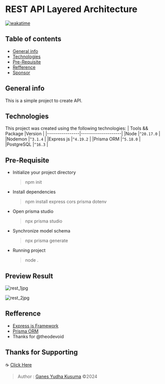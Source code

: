 # REST API Layered Architecture
[![wakatime](https://wakatime.com/badge/user/0a923d76-6b27-459d-9760-5d1bd59e376e/project/167e9886-e1c8-4fcf-ac07-2ed6caaa3db2.svg)](https://wakatime.com/@Zeglock_23/projects/hftfdvtlqi?start=2024-08-25&end=2024-08-31)

## Table of contents
* [General info](#general-info)
* [Technologies](#technologies)
* [Pre-Requisite](#pre-requisite)
* [Refference](#refference)
* [Sponsor](#thanks-for-supporting)

## General info
This is a simple project to create API.

## Technologies
This project was created using the following technologies:
|    Tools && Package     |Version    |
|----------------|--------------------|
|Node			 |`^20.17.0`   |
|Nodemon		 |`^3.1.4`	   |
|Express js  	 |`^4.19.2`    |
|Prisma ORM      |`^5.18.0`    |
|PostgreSQL      |`^16.3`	   |


## Pre-Requisite
-  Initialize your project directory
	> npm init
-	Install dependencies
	> npm install express cors prisma dotenv
-  Open prisma studio
	> npx prisma studio
- Synchronize model schema
	> npx prisma generate
- Running project
	> node .

## Preview Result

![rest_1jpg](https://github.com/user-attachments/assets/16cbfcce-4414-41aa-b6ab-5ac1fe3b5c8e "Result Preview 1")

![rest_2jpg](https://github.com/user-attachments/assets/aa47dae0-d658-444c-8383-ea329185e7e5 "Result Preview 2")

## Refference
- [Express js Framework](https://expressjs.com/en/starter/installing.html)
- [Prisma ORM](https://www.prisma.io/docs/getting-started)
- Thanks for @theodevoid

## Thanks for Supporting
☕	[Click Here](https://www.paypal.com/paypalme/GYudhaKusuma)

> Author : [Ganes Yudha Kusuma](https://github.com/Ganesyk12)
> ©2024
